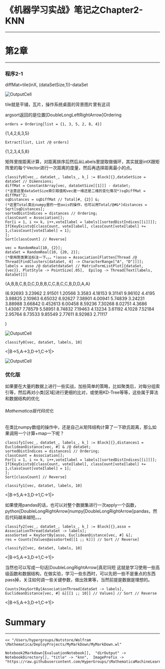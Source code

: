 # 《机器学习实战》笔记之Chapter2-KNN
---


# 第2章
---


### 程序2-1


diffMat=tile(inX, (dataSetSize,1))-dataSet

![OutputCell](/Users/hypergroups/Documents/githubhg/MathematicaMachineLearning/Articles/Notes@MachineLearningInAction/Chapter2/knn/resource/knn_5.jpg)

tile就是平铺，瓦片，操作系统桌面的背景图片里有这词

argsort返回的是位置\[DoubleLongLeftRightArrow]Ordering

    orders = Ordering[list = {1, 3, 5, 2, 8, 4}]

{1,4,2,6,3,5}

    Extract[list, List /@ orders]

{1,2,3,4,5,8}

矩阵里按距离计算，对距离排序后然后从Labels里提取做循环，其实就是intX跟矩阵里的每个Vector进行一次距离的度量，然后再选择距离最小的点。

    classify0[vec_, dataSet_, labels_, k_] := Block[{},dataSetSize = dataSet // Dimensions;
    diffMat = ConstantArray[vec, dataSetSize[[1]]] - dataSet;
    (*注意这里dataSetSize索引取值和vec是一维还是二维的变化情况*)sqDiffMat = diffMat^2;
    sqDistances = sqDiffMat // Total[#, {2}] &;
    (*这里Total类比numpy里的一些axis的操作，也可以用Total/@#&*)distances = Sqrt[sqDistances];
    sortedDistIndices = distances // Ordering;
    classCount = Association[];
    For[i = 1, i <= k, i++,voteIlabel = labels[[sortedDistIndices[[i]]]];
    If[KeyExistsQ[classCount, voteIlabel], classCount[voteIlabel] += 1,classCount[voteIlabel] = 1];
    ];
    Sort[classCount] // Reverse]

    vec = RandomReal[10, {2}];
    dataSet = RandomReal[10, {20, 2}];
    (*使用聚类算法标注一下。。。*)asso = Association[Flatten[Thread /@ Thread[FindClusters[dataSet, 4] -> CharacterRange["A", "D"]]]];
    labels = asso /@ dataSetdataSet // MatrixFormListPlot[{dataSet, {vec}}, PlotStyle -> PointSize[.05],  Epilog -> Thread[Text[labels, dataSet]]]

{A,B,B,C,B,D,C,D,B,B,C,C,B,C,C,B,D,D,A,A}

(6.92693	3.23962
2.91501	1.20566
3.3583	4.18153
9.31141	9.96102
4.4195	3.98825
2.10963	6.65032
6.92627	7.38901
4.00941	5.74839
3.24231	3.88988
3.66842	0.452613
6.00458	8.59236
7.30268	8.02751
4.3686	1.43087
7.78579	5.58951
8.74832	7.19463
4.13234	3.61192
4.1028	7.52184
2.95764	8.73533
9.85549	2.77611
8.92983	2.71117

)

![OutputCell](/Users/hypergroups/Documents/githubhg/MathematicaMachineLearning/Articles/Notes@MachineLearningInAction/Chapter2/knn/resource/knn_17.jpg)

    classify0[vec, dataSet, labels, 10]

<|B->5,A->3,D->1,C->1|>

![OutputCell](/Users/hypergroups/Documents/githubhg/MathematicaMachineLearning/Articles/Notes@MachineLearningInAction/Chapter2/knn/resource/knn_20.jpg)

### 优化版


如果要在大量的数据上进行一些实战，加些简单的策略，比如聚类后，对每分组索引等，然后再对小类[区域]进行更细的比对，或使用KD-Tree等等，这些属于算法和数据结构的优化

###### Mathematica版代码优化


在类比numpy数组的操作中，还是自己从矩阵结构计算了一下欧氏距离，那么如果调用一个计算+map一下呢？

    classify1[vec_, dataSet_, labels_, k_] := Block[{},distances1 = EuclideanDistance[vec, #] & /@ dataSet;
    sortedDistIndices = distances1 // Ordering;
    classCount = Association[];
    For[i = 1, i <= k, i++,voteIlabel = labels[[sortedDistIndices[[i]]]];
    If[KeyExistsQ[classCount, voteIlabel], classCount[voteIlabel] += 1,classCount[voteIlabel] = 1];
    ];
    Sort[classCount] // Reverse]

    classify1[vec, dataSet, labels, 10]

<|B->5,A->3,D->1,C->1|>

如果使用pandas的话，也可以对整个数据集进行一次apply一个函数，python\[DoubleLongRightArrow]numpy\[DoubleLongRightArrow]pandas，然后代码越来越短。。。

    classify2[vec_, dataSet_, labels_, k_] := Block[{},asso = AssociationThread[dataSet -> labels];
    assoSorted = KeySortBy[asso, EuclideanDistance[vec, #] &];
    res = Counts[Values@assoSorted[[1 ;; k]]] // Sort // Reverse]

    classify2[vec, dataSet, labels, 10]

<|B->5,A->3,D->1,C->1|>

当然也可以写成一句话\[DoubleLongRightArrow]真尼玛短
这就是学习使用一些高级函数和数据结构，在做实验，学习一些东西时，可以先把一些不是重点的东西pass掉，关注如何调一些关键参数，做出效果等，当然前提是数据是理想的。

    Counts[KeySortBy[AssociationThread[dataSet -> labels], EuclideanDistance[vec, #] &][[1 ;; 10]] // Values] // Sort // Reverse

<|B->5,A->3,D->1,C->1|>

# Summary
---


    << "/Users/hypergroups/Nutstore/Wolfram \Mathematica/DeployProjects/MyMarkDown/MyMarkDown.wl"

    Notebook2Markdown[EvaluationNotebook[],  "dirOutput" -> NotebookDirectory[], "title" -> "knn",  ImagePrefix -> "https://raw.githubusercontent.com/HyperGroups/\MathematicaMachineLearning/master/Articles/Notes@\MachineLearningInAction/Chapter2"]